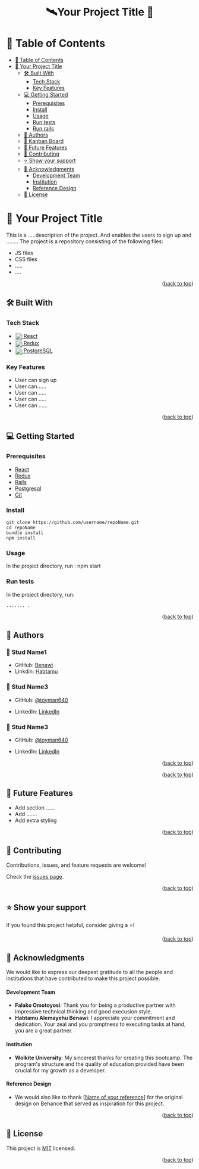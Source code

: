 <a name="readme-top"></a>

# <div align="center">🛰Your Project Title 🚀</div>

# 📗 Table of Contents

- [📗 Table of Contents](#-table-of-contents)
- [📖 Your Project Title  ](#-final-group-capstone---)
  - [🛠 Built With ](#-built-with-)
    - [Tech Stack ](#tech-stack-)
    - [Key Features ](#key-features-)
  - [💻 Getting Started ](#-getting-started-)
    - [Prerequisites](#prerequisites)
    - [Install](#install)
    - [Usage](#usage)
    - [Run tests](#run-tests)
    - [Run rails](#run-rails)
  - [👥 Authors ](#-authors-)
  - [📆 Kanban Board](#kanban-board)
  - [🔭 Future Features ](#-future-features-)
  - [🤝 Contributing ](#-contributing-)
  - [⭐️ Show your support ](#️-show-your-support-)
  - [🙏 Acknowledgments ](#-acknowledgments-)
      - [Development Team](#development-team)
      - [Institution](#institution)
      - [Reference Design](#reference-design)
  - [📝 License ](#-license-)

<!-- PROJECT DESCRIPTION -->

# 📖 Your Project Title  <a name="doctor-appointment"></a>
This is a .....description of the project. 
And enables the users to sign up and ........ 
The project is a repository consisting of the following files:

- JS files
- CSS files
- .....
- ....

<p align="right">(<a href="#readme-top">back to top</a>)</p>

## 🛠 Built With <a name="built-with"></a>

### Tech Stack <a name="tech-stack"></a>
  <ul>
    <li>
      <a href="https://rubyonrails.org/">
      <img align="center" width="19" height="auto" src="https://upload.wikimedia.org/wikipedia/commons/thumb/a/a7/React-icon.svg/1150px-React-icon.svg.png" alt="React logo" />
        React
      </a>
    </li><li>
      <a href="https://rubyonrails.org/">
      <img align="center" width="19" height="auto" src="https://cdn.freebiesupply.com/logos/large/2x/redux-logo-svg-vector.svg" alt="redux logo" />
        Redux
      </a>
    </li>
    <li>
      <a href="https://www.postgresql.org/">
      <img align="center" width="19" height="auto" src="https://wiki.postgresql.org/images/3/30/PostgreSQL_logo.3colors.120x120.png" alt="postgreSQL logo" />
      PostgreSQL
      </a>
    </li>
  </ul>
  
</ul>



### Key Features <a name="key-features"></a>

- User can sign up
- User can......
- User can .....
- User can .....
- User can ......

<p align="right">(<a href="#readme-top">back to top</a>)</p>

<!-- GETTING STARTED -->

## 💻 Getting Started <a name="getting-started"></a>

### Prerequisites

- [React](https://reactjs.org/)
- [Redux](https://redux.js.org/)
- [Rails](https://rubyonrails.org/)
- [Postgresql](https://www.postgresql.org/)
- [Git](https://github.com/)

### Install

```
git clone https://github.com/username/repoName.git
cd repoName
bundle install
npm install
```

### Usage

In the project directory, run :
npm start


### Run tests
In the project directory, run:

  ```
 ....... .
  ```



<p align="right">(<a href="#readme-top">back to top</a>)</p>

<!-- AUTHORS -->

## 👥 Authors <a name="authors"></a>


### 👤 **Stud Name1**

- GitHub: [Benawi](https://github.com/Benawi)
- Linkdin: [Habtamu](https://www.linkedin.com/in/habtamualemayehu/)

### 👤 **Stud Name3**

- GitHub: [@toyman640](https://github.com/toyman640)

- LinkedIn: [LinkedIn](https://www.linkedin.com/in/falako-omotoyosi/)
### 👤 **Stud Name3**

- GitHub: [@toyman640](https://github.com/toyman640)

- LinkedIn: [LinkedIn](https://www.linkedin.com/in/falako-omotoyosi/)


<p align="right">(<a href="#readme-top">back to top</a>)</p>

<!-- Kanban Board -->


<p align="right">(<a href="#readme-top">back to top</a>)</p>

## 🔭 Future Features <a name="future-features"></a>

- Add section ......
- Add .......
- Add extra styling

<p align="right">(<a href="#readme-top">back to top</a>)</p>

<!-- CONTRIBUTING -->

## 🤝 Contributing <a name="contributing"></a>

Contributions, issues, and feature requests are welcome!

Check the [issues page](https://github.com/Benawi/repoName/issues).

<p align="right">(<a href="#readme-top">back to top</a>)</p>

<!-- SUPPORT -->

## ⭐️ Show your support <a name="support"></a>

If you found this project helpful, consider giving a ⭐️!

<p align="right">(<a href="#readme-top">back to top</a>)</p>

<!-- ACKNOWLEDGEMENTS -->

## 🙏 Acknowledgments <a name="acknowledgements"></a>

We would like to express our deepest gratitude to all the people and institutions that have contributed to make this project possible.

#### Development Team
- **Falako Omotoyosi**: Thank you for being a productive partner with impressive technical thinking and good execusion style.
- **Habtamu Alemayehu Benawi**: I appreciate your commitment and dedication. Your zeal and you promptness to executing tasks at hand, you are a great partner.


#### Institution
- **Wolkite University**: My sincerest thanks for creating this bootcamp. The program's structure and the quality of education provided have been crucial for my growth as a developer.

#### Reference Design
- We would also like to thank [<a href="">Name of your reference</a>] for the original design on Behance that served as inspiration for this project.


<p align="right">(<a href="#readme-top">back to top</a>)</p>

<!-- LICENSE -->

## 📝 License <a name="license"></a>

This project is [MIT](./LICENSE) licensed.

<p align="right">(<a href="#readme-top">back to top</a>)</p>